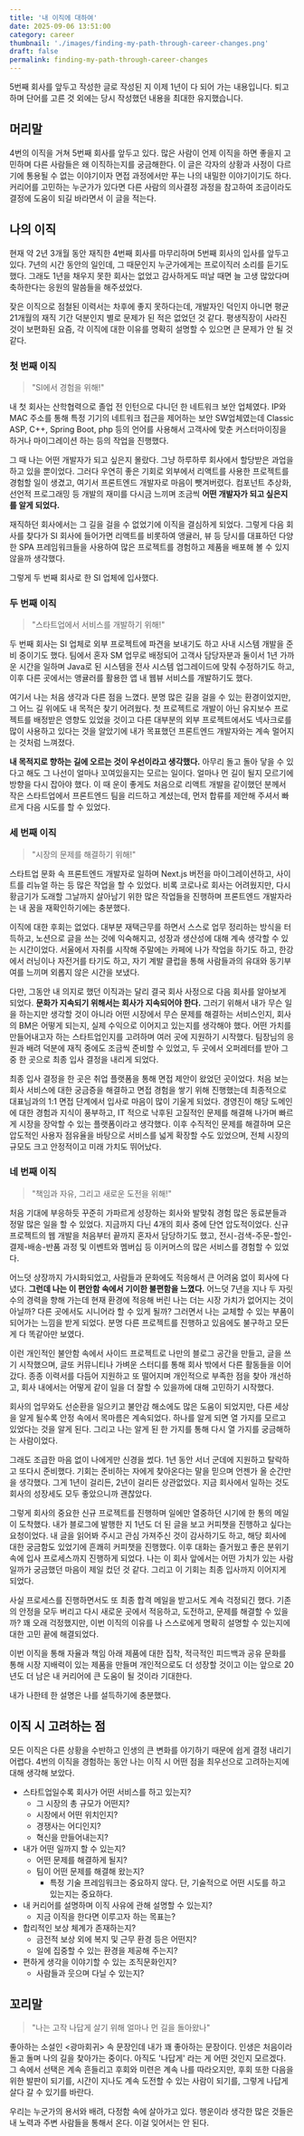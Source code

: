 ```yaml
---
title: '내 이직에 대하여'
date: 2025-09-06 13:51:00
category: career
thumbnail: './images/finding-my-path-through-career-changes.png'
draft: false
permalink: finding-my-path-through-career-changes
---
```


5번째 회사를 앞두고 작성한 글로 작성된 지 이제 1년이 다 되어 가는 내용입니다. 퇴고하며 단어를 고른 것 외에는 당시 작성했던 내용을 최대한 유지했습니다.

## 머리말

4번의 이직을 거쳐 5번째 회사를 앞두고 있다. 많은 사람이 언제 이직을 하면 좋을지 고민하며 다른 사람들은 왜 이직하는지를 궁금해한다. 이 글은 각자의 상황과 사정이 다르기에 통용될 수 없는 이야기이자 면접 과정에서만 푸는 나의 내밀한 이야기이기도 하다. 커리어를 고민하는 누군가가 있다면 다른 사람의 의사결정 과정을 참고하여 조금이라도 결정에 도움이 되길 바라면서 이 글을 적는다.

## 나의 이직

현재 약 2년 3개월 동안 재직한 4번째 회사를 마무리하며 5번째 회사의 입사를 앞두고 있다. 7년의 시간 동안의 일인데, 그 때문인지 누군가에게는 프로이직러 소리를 듣기도 했다. 그래도 1년을 채우지 못한 회사는 없었고 감사하게도 떠날 때면 늘 고생 많았다며 축하한다는 응원의 말씀들을 해주셨었다.

잦은 이직으로 점철된 이력서는 차후에 좋지 못하다는데, 개발자인 덕인지 아니면 평균 21개월의 재직 기간 덕분인지 별로 문제가 된 적은 없었던 것 같다. 평생직장이 사라진 것이 보편화된 요즘, 각 이직에 대한 이유를 명확히 설명할 수 있으면 큰 문제가 안 될 것 같다.

### 첫 번째 이직

> "SI에서 경험을 위해!"

내 첫 회사는 산학협력으로 졸업 전 인턴으로 다니던 한 네트워크 보안 업체였다. IP와 MAC 주소를 통해 특정 기기의 네트워크 접근을 제어하는 보안 SW업체였는데 Classic ASP, C++, Spring Boot, php 등의 언어를 사용해서 고객사에 맞춘 커스터마이징을 하거나 마이그레이션 하는 등의 작업을 진행했다.

그 때 나는 어떤 개발자가 되고 싶은지 몰랐다. 그냥 하루하루 회사에서 할당받은 과업을 하고 있을 뿐이었다. 그러다 우연히 좋은 기회로 외부에서 리액트를 사용한 프로젝트를 경험할 일이 생겼고, 여기서 프론트엔드 개발자로 마음이 뺏겨버렸다. 컴포넌트 추상화, 선언적 프로그래밍 등 개발의 재미를 다시금 느끼며 조금씩 **어떤 개발자가 되고 싶은지를 알게 되었다.**

재직하던 회사에서는 그 길을 걸을 수 없었기에 이직을 결심하게 되었다. 그렇게 다음 회사를 찾다가 SI 회사에 들어가면 리액트를 비롯하여 앵귤러, 뷰 등 당시를 대표하던 다양한 SPA 프레임워크들을 사용하여 많은 프로젝트를 경험하고 제품을 배포해 볼 수 있지 않을까 생각했다.

그렇게 두 번째 회사로 한 SI 업체에 입사했다.

### 두 번째 이직

> "스타트업에서 서비스를 개발하기 위해!"

두 번째 회사는 SI 업체로 외부 프로젝트에 파견을 보내기도 하고 사내 시스템 개발을 준비 중이기도 했다. 팀에서 혼자 SM 업무로 배정되어 고객사 담당자분과 둘이서 1년 가까운 시간을 일하며 Java로 된 시스템을 전사 시스템 업그레이드에 맞춰 수정하기도 하고, 이후 다른 곳에서는 앵귤러를 활용한 앱 내 웹뷰 서비스를 개발하기도 했다.

여기서 나는 처음 생각과 다른 점을 느꼈다. 분명 많은 길을 걸을 수 있는 환경이었지만, 그 어느 길 위에도 내 목적은 찾기 어려웠다. 첫 프로젝트로 개발이 아닌 유지보수 프로젝트를 배정받은 영향도 있었을 것이고 다른 대부분의 외부 프로젝트에서도 넥사크로를 많이 사용하고 있다는 것을 알았기에 내가 목표했던 프론트엔드 개발자와는 계속 멀어지는 것처럼 느껴졌다.

**내 목적지로 향하는 길에 오르는 것이 우선이라고 생각했다.** 아무리 돌고 돌아 닿을 수 있다고 해도 그 나선이 얼마나 꼬여있을지는 모르는 일이다. 얼마나 먼 길이 될지 모르기에 방향을 다시 잡아야 했다. 이 때 운이 좋게도 처음으로 리액트 개발을 같이했던 분께서 작은 스타트업에서 프론트엔드 팀을 리드하고 계셨는데, 먼저 합류를 제안해 주셔서 빠르게 다음 시도를 할 수 있었다.

### 세 번째 이직

> "시장의 문제를 해결하기 위해!"

스타트업 문화 속 프론트엔드 개발자로 일하며 Next.js 버전을 마이그레이션하고, 사이트를 리뉴얼 하는 등 많은 작업을 할 수 있었다. 비록 코로나로 회사는 어려웠지만, 다시 황금기가 도래할 그날까지 살아남기 위한 많은 작업들을 진행하며 프론트엔드 개발자라는 내 꿈을 재확인하기에는 충분했다.

이직에 대한 후회는 없었다. 대부분 재택근무를 하면서 스스로 업무 정리하는 방식을 터득하고, 노션으로 글을 쓰는 것에 익숙해지고, 성장과 생산성에 대해 계속 생각할 수 있는 시간이었다. 서울에서 자취를 시작해 주말에는 카페에 나가 작업을 하기도 하고, 한강에서 러닝이나 자전거를 타기도 하고, 자기 계발 클럽을 통해 사람들과의 유대와 동기부여를 느끼며 외롭지 않은 시간을 보냈다.

다만, 그동안 내 의지로 했던 이직과는 달리 결국 회사 사정으로 다음 회사를 알아보게 되었다. **문화가 지속되기 위해서는 회사가 지속되어야 한다.** 그러기 위해서 내가 무슨 일을 하는지만 생각할 것이 아니라 어떤 시장에서 무슨 문제를 해결하는 서비스인지, 회사의 BM은 어떻게 되는지, 실제 수익으로 이어지고 있는지를 생각해야 했다. 어떤 가치를 만들어내고자 하는 스타트업인지를 고려하며 여러 곳에 지원하기 시작했다. 팀장님의 응원과 배려 덕분에 재직 중에도 조금씩 준비할 수 있었고, 두 곳에서 오퍼레터를 받아 그중 한 곳으로 최종 입사 결정을 내리게 되었다.

최종 입사 결정을 한 곳은 취업 플랫폼을 통해 면접 제안이 왔었던 곳이었다. 처음 보는 회사 서비스에 대한 궁금증을 해결하고 면접 경험을 쌓기 위해 진행했는데 최종적으로 대표님과의 1:1 면접 단계에서 입사로 마음이 많이 기울게 되었다. 경영진이 해당 도메인에 대한 경험과 지식이 풍부하고, IT 적으로 낙후된 고질적인 문제를 해결해 나가며 빠르게 시장을 장악할 수 있는 플랫폼이라고 생각했다. 이후 수직적인 문제를 해결하며 모은 압도적인 사용자 점유율을 바탕으로 서비스를 넓게 확장할 수도 있었으며, 전체 시장의 규모도 크고 안정적이고 미래 가치도 뛰어났다.

### 네 번째 이직

> "책임과 자유, 그리고 새로운 도전을 위해!"

처음 기대에 부응하듯 꾸준히 가파르게 성장하는 회사와 발맞춰 경험 많은 동료분들과 정말 많은 일을 할 수 있었다. 지금까지 다닌 4개의 회사 중에 단연 압도적이었다. 신규 프로젝트의 웹 개발을 처음부터 끝까지 혼자서 담당하기도 했고, 전시-검색-주문-할인-결제-배송-반품 과정 및 이벤트와 멤버십 등 이커머스의 많은 서비스를 경험할 수 있었다.

어느덧 상장까지 가시화되었고, 사람들과 문화에도 적응해서 큰 어려움 없이 회사에 다녔다. **그런데 나는 이 편안함 속에서 기이한 불편함을 느꼈다.** 어느덧 7년을 지나 두 자릿수의 경력을 향해 가는데 현재 환경에 적응해 버린 나는 더는 시장 가치가 없어지는 것이 아닐까? 다른 곳에서도 시니어라 할 수 있게 될까? 그러면서 나는 교체할 수 있는 부품이 되어가는 느낌을 받게 되었다. 분명 다른 프로젝트를 진행하고 있음에도 불구하고 모든 게 다 똑같아만 보였다.

이런 개인적인 불안함 속에서 사이드 프로젝트로 나만의 블로그 공간을 만들고, 글을 쓰기 시작했으며, 글또 커뮤니티나 가벼운 스터디를 통해 회사 밖에서 다른 활동들을 이어갔다. 종종 이력서를 다듬어 지원하고 또 떨어지며 개인적으로 부족한 점을 찾아 개선하고, 회사 내에서는 어떻게 같이 일을 더 잘할 수 있을까에 대해 고민하기 시작했다.

회사의 업무와도 선순환을 일으키고 불안감 해소에도 많은 도움이 되었지만, 다른 세상을 알게 될수록 안정 속에서 목마름은 계속되었다. 하나를 알게 되면 열 가지를 모르고 있었다는 것을 알게 된다. 그리고 나는 알게 된 한 가지를 통해 다시 열 가지를 궁금해하는 사람이었다.

그래도 조급한 마음 없이 나에게만 신경을 썼다. 1년 동안 서너 군데에 지원하고 탈락하고 또다시 준비했다. 기회는 준비하는 자에게 찾아온다는 말을 믿으며 언젠가 올 순간만을 생각했다. 그게 1년이 걸리든, 2년이 걸리든 상관없었다. 지금 회사에서 일하는 것도 회사의 성장세도 모두 좋았으니까 괜찮았다.

그렇게 회사의 중요한 신규 프로젝트를 진행하며 일에만 열중하던 시기에 한 통의 메일이 도착했다. 내가 블로그에 발행한 지 1년도 더 된 글을 보고 커피챗을 진행하고 싶다는 요청이었다. 내 글을 읽어봐 주시고 관심 가져주신 것이 감사하기도 하고, 해당 회사에 대한 궁금함도 있었기에 흔쾌히 커피챗을 진행했다. 이후 대화는 즐거웠고 좋은 분위기 속에 입사 프로세스까지 진행하게 되었다. 나는 이 회사 앞에서는 어떤 가치가 있는 사람일까가 궁금했던 마음이 제일 컸던 것 같다. 그리고 이 기회는 최종 입사까지 이어지게 되었다.

사실 프로세스를 진행하면서도 또 최종 합격 메일을 받고서도 계속 걱정되긴 했다. 기존의 안정을 모두 버리고 다시 새로운 곳에서 적응하고, 도전하고, 문제를 해결할 수 있을까? 꽤 오래 걱정했지만, 이번 이직의 이유를 나 스스로에게 명확히 설명할 수 있는지에 대한 고민 끝에 해결되었다.

이번 이직을 통해 자율과 책임 아래 제품에 대한 집착, 적극적인 피드백과 공유 문화를 통해 시장 지배력이 있는 제품을 만들며 개인적으로도 더 성장할 것이고 이는 앞으로 20년도 더 남은 내 커리어에 큰 도움이 될 것이라 기대한다.

내가 나한테 한 설명은 나를 설득하기에 충분했다.

## 이직 시 고려하는 점

모든 이직은 다른 상황을 수반하고 인생의 큰 변화를 야기하기 때문에 쉽게 결정 내리기 어렵다. 4번의 이직을 경험하는 동안 나는 이직 시 어떤 점을 최우선으로 고려하는지에 대해 생각해 보았다.

- 스타트업일수록 회사가 어떤 서비스를 하고 있는지?
  - 그 시장의 총 규모가 어떤지?
  - 시장에서 어떤 위치인지?
  - 경쟁사는 어디인지?
  - 혁신을 만들어내는지?
- 내가 어떤 일까지 할 수 있는지?
  - 어떤 문제를 해결하게 될지?
  - 팀이 어떤 문제를 해결해 왔는지?
    - 특정 기술 프레임워크는 중요하지 않다. 단, 기술적으로 어떤 시도를 하고 있는지는 중요하다.
- 내 커리어를 설명하며 이직 사유에 관해 설명할 수 있는지?
  - 지금 이직을 한다면 이루고자 하는 목표는?
- 합리적인 보상 체계가 존재하는지?
  - 금전적 보상 외에 복지 및 근무 환경 등은 어떤지?
  - 일에 집중할 수 있는 환경을 제공해 주는지?
- 편하게 생각을 이야기할 수 있는 조직문화인지?
  - 사람들과 웃으며 다닐 수 있는지?

## 꼬리말

> "나는 고작 나답게 살기 위해 얼마나 먼 길을 돌아왔나"

좋아하는 소설인 <광마회귀> 속 문장인데 내가 꽤 좋아하는 문장이다. 인생은 처음이라 돌고 돌며 나의 길을 찾아가는 중이다. 아직도 '나답게' 라는 게 어떤 것인지 모르겠다. 그 속에서 선택은 계속 흔들리고 후회와 미련은 계속 나를 따라오지만, 후회 또한 다음을 위한 발판이 되기를, 시간이 지나도 계속 도전할 수 있는 사람이 되기를, 그렇게 나답게 살다 갈 수 있기를 바란다.

우리는 누군가의 용서와 배려, 다정함 속에 살아가고 있다. 행운이라 생각한 많은 것들은 내 노력과 주변 사람들을 통해서 온다. 이걸 잊어서는 안 된다.
